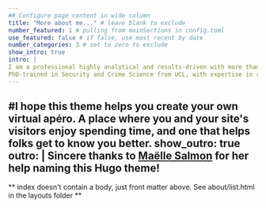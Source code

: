 ```yaml
---
## Configure page content in wide column
title: "More about me..." # leave blank to exclude
number_featured: 1 # pulling from mainSections in config.toml
use_featured: false # if false, use most recent by date
number_categories: 3 # set to zero to exclude
show_intro: true
intro: |
I am a professional highly analytical and results-driven with more than 10 years of experience leveraging geospatial intelligence to address complex challenges in public security and urban environments. 
PhD-trained in Security and Crime Science from UCL, with expertise in crime analysis, threat intelligence, and strategic planning.
---
```

#I hope this theme helps you create your own virtual apéro. A place where you and your site's visitors enjoy spending time, and one that helps folks get to know you better.
show_outro: true
outro: |
  <i class="fas fa-glass-cheers pr2"></i>Sincere thanks to [Maëlle Salmon](https://masalmon.eu/) for her help naming this Hugo theme!
---

** index doesn't contain a body, just front matter above.
See about/list.html in the layouts folder **